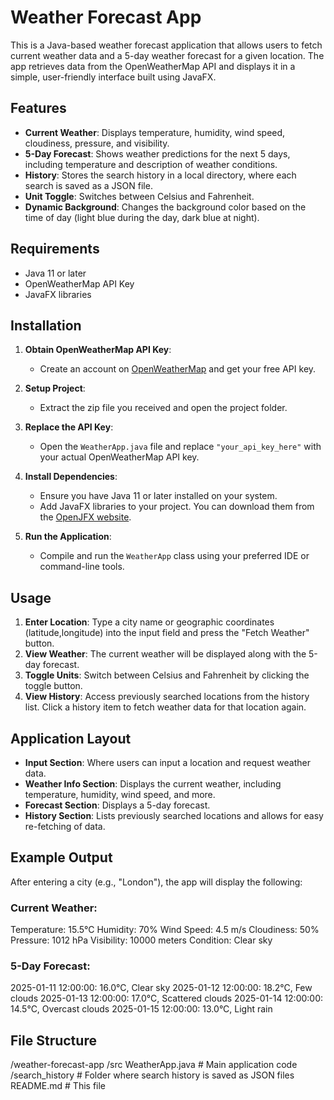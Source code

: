 # Weather Forecast App

This is a Java-based weather forecast application that allows users to fetch current weather data and a 5-day weather forecast for a given location. The app retrieves data from the OpenWeatherMap API and displays it in a simple, user-friendly interface built using JavaFX.

## Features

- **Current Weather**: Displays temperature, humidity, wind speed, cloudiness, pressure, and visibility.
- **5-Day Forecast**: Shows weather predictions for the next 5 days, including temperature and description of weather conditions.
- **History**: Stores the search history in a local directory, where each search is saved as a JSON file.
- **Unit Toggle**: Switches between Celsius and Fahrenheit.
- **Dynamic Background**: Changes the background color based on the time of day (light blue during the day, dark blue at night).

## Requirements

- Java 11 or later
- OpenWeatherMap API Key
- JavaFX libraries

## Installation

1. **Obtain OpenWeatherMap API Key**:
   - Create an account on [OpenWeatherMap](https://openweathermap.org/) and get your free API key.

2. **Setup Project**:
   - Extract the zip file you received and open the project folder.

3. **Replace the API Key**:
   - Open the `WeatherApp.java` file and replace `"your_api_key_here"` with your actual OpenWeatherMap API key.

4. **Install Dependencies**:
   - Ensure you have Java 11 or later installed on your system.
   - Add JavaFX libraries to your project. You can download them from the [OpenJFX website](https://openjfx.io/).

5. **Run the Application**:
   - Compile and run the `WeatherApp` class using your preferred IDE or command-line tools.

## Usage

1. **Enter Location**: Type a city name or geographic coordinates (latitude,longitude) into the input field and press the "Fetch Weather" button.
2. **View Weather**: The current weather will be displayed along with the 5-day forecast.
3. **Toggle Units**: Switch between Celsius and Fahrenheit by clicking the toggle button.
4. **View History**: Access previously searched locations from the history list. Click a history item to fetch weather data for that location again.

## Application Layout

- **Input Section**: Where users can input a location and request weather data.
- **Weather Info Section**: Displays the current weather, including temperature, humidity, wind speed, and more.
- **Forecast Section**: Displays a 5-day forecast.
- **History Section**: Lists previously searched locations and allows for easy re-fetching of data.

## Example Output

After entering a city (e.g., "London"), the app will display the following:

### Current Weather:
Temperature: 15.5°C Humidity: 70% Wind Speed: 4.5 m/s Cloudiness: 50% Pressure: 1012 hPa Visibility: 10000 meters Condition: Clear sky

### 5-Day Forecast:
2025-01-11 12:00:00: 16.0°C, Clear sky 2025-01-12 12:00:00: 18.2°C, Few clouds 2025-01-13 12:00:00: 17.0°C, Scattered clouds 2025-01-14 12:00:00: 14.5°C, Overcast clouds 2025-01-15 12:00:00: 13.0°C, Light rain

## File Structure

/weather-forecast-app /src WeatherApp.java # Main application code /search_history # Folder where search history is saved as JSON files README.md # This file